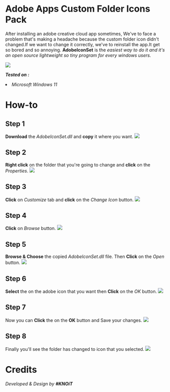 # Adobe Apps Custom Folder Icons Pack
After installing an adobe creative cloud app sometimes, We've to face a problem that's making a headache because the custom folder icon didn't changed.If we want to change it correctly, we've to reinstall the app.It get so bored and so annoying. <b>AdobeIconSet</b> is the <i> easiest way to do it and it's an open source lightweight so tiny program for every windows users.</i>

<img src="https://github.com/skyprolk/AdobeIconSet/blob/main/AdobeIconSet/Banner.jpg">

<i><b> Tested on : </b></i>
<li><i>Microsoft Windows 11</i></li>

# How-to
<h2><b>Step 1</b></h2>
<b>Download</b> the <i>AdobeIconSet.dll</i> and <b>copy</b> it where you want.
<img src="https://github.com/skyprolk/AdobeIconSet/blob/main/AdobeIconSet/Tutorial/Step%201.png"/>

<h2><b>Step 2</b></h2>
<b>Right click</b> on the folder that you're going to change and <b>click</b> on the <i>Properties</i>.
<img src="https://github.com/skyprolk/AdobeIconSet/blob/main/AdobeIconSet/Tutorial/Step%202.png"/>

<h2><b>Step 3</b></h2>
<b>Click</b> on <i>Customize</i> tab and <b>click</b> on the <i>Change Icon</i> button.
<img src="https://github.com/skyprolk/AdobeIconSet/blob/main/AdobeIconSet/Tutorial/Step%203.png"/>

<h2><b>Step 4</b></h2>
<b>Click</b> on <i>Browse</i> button.
<img src="https://github.com/skyprolk/AdobeIconSet/blob/main/AdobeIconSet/Tutorial/Step%204.png"/>

<h2><b>Step 5</b></h2>
<b>Browse & Choose</b> the copied <i>AdobeIconSet.dll</i> file. Then <b>Click</b> on the <i>Open</i> button.
<img src="https://github.com/skyprolk/AdobeIconSet/blob/main/AdobeIconSet/Tutorial/Step%205.png"/>

<h2><b>Step 6</b></h2>
<b>Select</b> the on the adobe icon that you want then <b>Click</b> on the <i>OK</i> button.
<img src="https://github.com/skyprolk/AdobeIconSet/blob/main/AdobeIconSet/Tutorial/Step%206.png"/>

<h2><b>Step 7</b></h2>
Now you can <b>Click</b> the on the <b>OK</b> button and Save your changes.
<img src="https://github.com/skyprolk/AdobeIconSet/blob/main/AdobeIconSet/Tutorial/Step%207.png"/>

<h2><b>Step 8</b></h2>
Finally you'll see the folder has changed to icon that you selected.
<img src="https://github.com/skyprolk/AdobeIconSet/blob/main/AdobeIconSet/Tutorial/Step%207.png"/>

# Credits
<i>Developed & Design by <b>#KNOiT</b></i>
